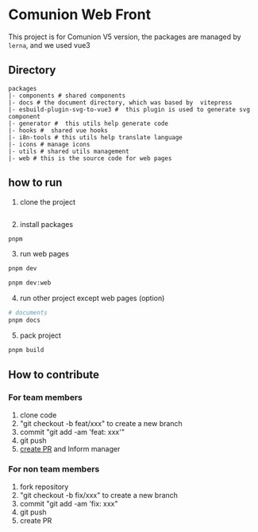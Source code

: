 # Comunion Web Front

This project is for Comunion V5 version, the packages are managed by `lerna`, and we used vue3

## Directory

```
packages
|- components # shared components
|- docs # the document directory, which was based by  vitepress
|- esbuild-plugin-svg-to-vue3 #  this plugin is used to generate svg  component
|- generator #  this utils help generate code
|- hooks #  shared vue hooks
|- i8n-tools # this utils help translate language
|- icons # manage icons
|- utils # shared utils management
|- web # this is the source code for web pages
```

## how to run

1. clone the project

```sh

```

2. install packages

```sh
pnpm
```

3. run web pages

```sh
pnpm dev

pnpm dev:web
```

4. run other project except web pages (option)

```sh
# documents
pnpm docs
```

5. pack project

```sh
pnpm build
```

## How to contribute

### For team members

1. clone code
2. "git checkout -b feat/xxx" to create a new branch
3. commit "git add -am 'feat: xxx'"
4. git push
5. [create PR]( /v5-front/pulls) and Inform manager

### For non team members

1. fork repository
2. "git checkout -b fix/xxx" to create a new branch
3. commit "git add -am 'fix: xxx"
4. git push
5. create PR

